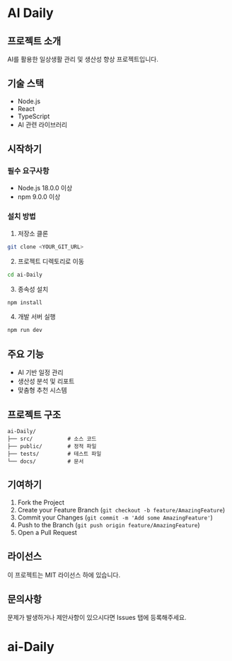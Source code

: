 # AI Daily

## 프로젝트 소개
AI를 활용한 일상생활 관리 및 생산성 향상 프로젝트입니다.

## 기술 스택
- Node.js
- React
- TypeScript
- AI 관련 라이브러리

## 시작하기

### 필수 요구사항
- Node.js 18.0.0 이상
- npm 9.0.0 이상

### 설치 방법

1. 저장소 클론
```bash
git clone <YOUR_GIT_URL>
```

2. 프로젝트 디렉토리로 이동
```bash
cd ai-Daily
```

3. 종속성 설치
```bash
npm install
```

4. 개발 서버 실행
```bash
npm run dev
```

## 주요 기능
- AI 기반 일정 관리
- 생산성 분석 및 리포트
- 맞춤형 추천 시스템

## 프로젝트 구조
```
ai-Daily/
├── src/           # 소스 코드
├── public/        # 정적 파일
├── tests/         # 테스트 파일
└── docs/          # 문서
```

## 기여하기
1. Fork the Project
2. Create your Feature Branch (`git checkout -b feature/AmazingFeature`)
3. Commit your Changes (`git commit -m 'Add some AmazingFeature'`)
4. Push to the Branch (`git push origin feature/AmazingFeature`)
5. Open a Pull Request

## 라이선스
이 프로젝트는 MIT 라이선스 하에 있습니다.

## 문의사항
문제가 발생하거나 제안사항이 있으시다면 Issues 탭에 등록해주세요.
# ai-Daily
